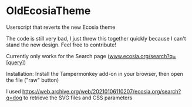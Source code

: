 # OldEcosiaTheme

Userscript that reverts the new Ecosia theme

The code is still very bad, I just threw this together quickly because I can't stand the new design. Feel free to contribute!


Currently only works for the Search page (www.ecosia.org/search?q=[query])


Installation: Install the Tampermonkey add-on in your browser, then open the file ("raw" button)


I used https://web.archive.org/web/20210106110207/ecosia.org/search?q=dog to retrieve the SVG files and CSS parameters
